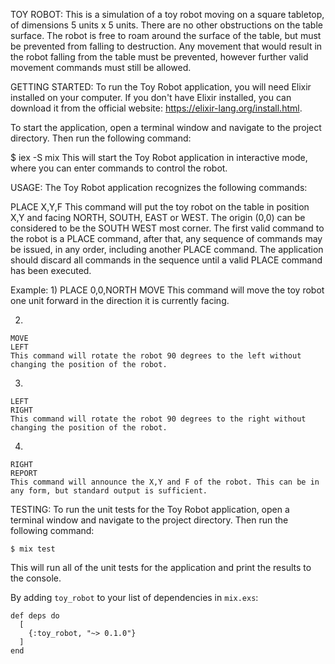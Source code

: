 TOY ROBOT:
    This is a simulation of a toy robot moving on a square tabletop, of dimensions 5 units x 5 units. There are no other obstructions on the table surface. The robot is free to roam around the surface of the table, but must be prevented from falling to destruction. Any movement that would result in the robot falling from the table must be prevented, however further valid movement commands must still be allowed.

GETTING STARTED:
  To run the Toy Robot application, you will need Elixir installed on your computer. If you don't have Elixir installed, you can download it from the official website: https://elixir-lang.org/install.html.

  To start the application, open a terminal window and navigate to the project directory. Then run the following command:

  $ iex -S mix
  This will start the Toy Robot application in interactive mode, where you can enter commands to control the robot.

USAGE: 
  The Toy Robot application recognizes the following commands:

  PLACE X,Y,F
    This command will put the toy robot on the table in position X,Y and facing NORTH, SOUTH, EAST or WEST. The origin (0,0) can be considered to be the SOUTH WEST most corner. The first valid command to the robot is a PLACE command, after that, any sequence of commands may be issued, in any order, including another PLACE command. The application should discard all commands in the sequence until a valid PLACE command has been executed.

  Example:
  1)
    PLACE 0,0,NORTH
    MOVE
    This command will move the toy robot one unit forward in the direction it is currently facing.

  2)
    MOVE
    LEFT
    This command will rotate the robot 90 degrees to the left without changing the position of the robot.

  3)
    LEFT
    RIGHT
    This command will rotate the robot 90 degrees to the right without changing the position of the robot.

  4)
    RIGHT
    REPORT
    This command will announce the X,Y and F of the robot. This can be in any form, but standard output is sufficient.

TESTING:
  To run the unit tests for the Toy Robot application, open a terminal window and navigate to the project directory. Then run the following command:

    $ mix test
This will run all of the unit tests for the application and print the results to the console.

By adding `toy_robot` to your list of dependencies in `mix.exs`:

```
def deps do
  [
    {:toy_robot, "~> 0.1.0"}
  ]
end
```
